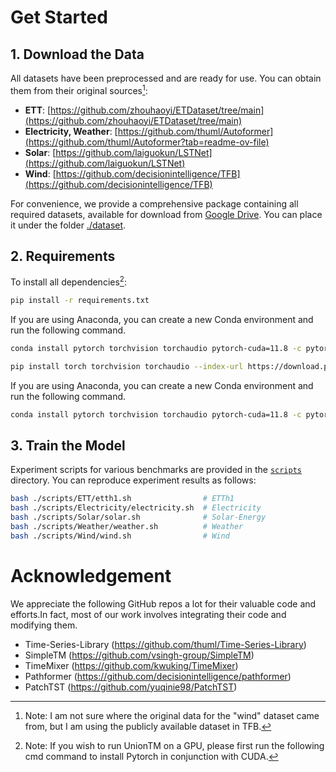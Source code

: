 # Get Started

## 1. Download the Data

All datasets have been preprocessed and are ready for use. You can obtain them from their original sources[^1]:
[^1]: Note: I am not sure where the original data for the "wind" dataset came from, but I am using the publicly available dataset in TFB.

- **ETT**: [https://github.com/zhouhaoyi/ETDataset/tree/main](https://github.com/zhouhaoyi/ETDataset/tree/main)
- **Electricity, Weather**: [https://github.com/thuml/Autoformer](https://github.com/thuml/Autoformer?tab=readme-ov-file)
- **Solar**: [https://github.com/laiguokun/LSTNet](https://github.com/laiguokun/LSTNet)
- **Wind**: [https://github.com/decisionintelligence/TFB](https://github.com/decisionintelligence/TFB)

For convenience, we provide a comprehensive package containing all required datasets, available for download from [Google Drive](https://drive.google.com/drive/folders/16kSkRg7lXtuqTfdhlQf5VaBNOFeqid2s?usp=sharing). You can place it under the folder [./dataset](./dataset/).

## 2. Requirements
To install all dependencies[^2]:
```bash
pip install -r requirements.txt
```
If you are using Anaconda, you can create a new Conda environment and run the following command.
```bash
conda install pytorch torchvision torchaudio pytorch-cuda=11.8 -c pytorch -c nvidia
```
[^2]: Note: If you wish to run UnionTM on a GPU, please first run the following cmd command to install Pytorch in conjunction with CUDA.
```bash
pip install torch torchvision torchaudio --index-url https://download.pytorch.org/whl/cu118
```
If you are using Anaconda, you can create a new Conda environment and run the following command.
```bash
conda install pytorch torchvision torchaudio pytorch-cuda=11.8 -c pytorch -c nvidia
```


## 3. Train the Model

Experiment scripts for various benchmarks are provided in the [`scripts`](./scripts) directory. You can reproduce experiment results as follows:

```bash
bash ./scripts/ETT/etth1.sh                # ETTh1
bash ./scripts/Electricity/electricity.sh  # Electricity
bash ./scripts/Solar/solar.sh              # Solar-Energy
bash ./scripts/Weather/weather.sh          # Weather
bash ./scripts/Wind/wind.sh                # Wind
```



# Acknowledgement

We appreciate the following GitHub repos a lot for their valuable code and efforts.In fact, most of our work involves integrating their code and modifying them.
- Time-Series-Library (https://github.com/thuml/Time-Series-Library)
- SimpleTM (https://github.com/vsingh-group/SimpleTM)
- TimeMixer (https://github.com/kwuking/TimeMixer)
- Pathformer (https://github.com/decisionintelligence/pathformer)
- PatchTST (https://github.com/yuqinie98/PatchTST)
